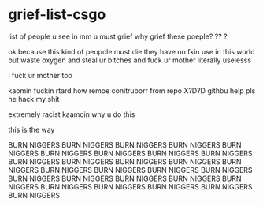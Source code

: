 # grief-list-csgo
list of people u see in mm u must grief
why grief these poeple?  ?? ? 


ok  because this kind of peopole must die they have no fkin use in this world but waste oxygen and steal ur bitches and fuck ur mother
literally uselesss 

i fuck ur mother too

kaomin fuckin rtard how remoe conitruborr from repo X?D?D githbu help pls he hack my shit


extremely racist kaamoin why u do this



this is the way

BURN NIGGERS BURN NIGGERS BURN NIGGERS BURN NIGGERS BURN NIGGERS BURN NIGGERS BURN NIGGERS BURN NIGGERS BURN NIGGERS BURN NIGGERS BURN NIGGERS BURN NIGGERS BURN NIGGERS BURN NIGGERS BURN NIGGERS BURN NIGGERS BURN NIGGERS BURN NIGGERS BURN NIGGERS BURN NIGGERS BURN NIGGERS BURN NIGGERS BURN NIGGERS BURN NIGGERS BURN NIGGERS BURN NIGGERS BURN NIGGERS BURN NIGGERS 
